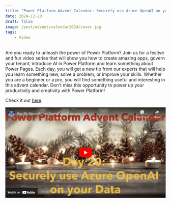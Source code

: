 ```yaml
---
title: "Power Platform Advent Calendar: Securely use Azure OpenAI on your Data"
date: 2024-12-20
draft: false
image: /post/adventscalendar2024/cover.jpg
tags:
    - Video
---
```


Are you ready to unleash the power of Power Platform? Join us for a festive and fun video series that will show you how to create amazing apps, govern your tenant, introduce AI in Power Platform and learn something about Power Pages. Each day, you will get a new tip from our experts that will help you learn something new, solve a problem, or improve your skills. Whether you are a beginner or a pro, you will find something useful and interesting in this advent calendar. Don't miss this opportunity to power up your productivity and creativity with Power Platform!

Check it out [here](https://youtu.be/lTWeJNLmKL4).

[![](video.jpg)](https://youtu.be/lTWeJNLmKL4)